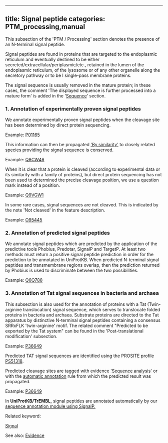 
---
title: Signal  peptide
categories: PTM_processing,manual
---

This subsection of the 'PTM / Processing' section denotes the presence of an N-terminal signal peptide.

Signal peptides are found in proteins that are targeted to the endoplasmic reticulum and eventually destined to be either secreted/extracellular/periplasmic/etc., retained in the lumen of the endoplasmic reticulum, of the lysosome or of any other organelle along the secretory pathway or to be I single-pass membrane proteins.

The signal sequence is usually removed in the mature protein; in these cases, the comment 'The displayed sequence is further processed into a mature form' is added in the '[Sequence](http://www.uniprot.org/manual/sequences_section)' section.

### 1\. Annotation of experimentally proven signal peptides

We annotate experimentally proven signal peptides when the cleavage site has been determined by direct protein sequencing.  
  
Example: [P01165](http://www.uniprot.org/uniprot/P01165#ptm_processing)

This information can then be propagated ['By similarity'](http://www.uniprot.org/help/evidences#ECO:0000250) to closely related species providing the signal sequence is conserved.  
  
Example: [Q8CW46](http://www.uniprot.org/uniprot/Q8CW46#ptm_processing)

When it is clear that a protein is cleaved (according to experimental data or its similarity with a family of proteins), but direct protein sequencing has not been used to determined the precise cleavage position, we use a question mark instead of a position.  
  
Example: [Q9VGW1](http://www.uniprot.org/uniprot/Q9VGW1#ptm_processing)

In some rare cases, signal sequences are not cleaved. This is indicated by the note 'Not cleaved' in the feature description.  
  
Example: [O95445](http://www.uniprot.org/uniprot/O95445#ptm_processing)

### 2\. Annotation of predicted signal peptides

We annotate signal peptides which are predicted by the application of the predictive tools Phobius, Predotar, SignalP and TargetP. At least two methods must return a positive signal peptide prediction in order for the prediction to be annotated in UniProtKB. When predicted N-terminal signal peptides and transmembrane regions overlap, then the prediction returned by Phobius is used to discriminate between the two possibilities.  
  
Example: [Q6Q788](http://www.uniprot.org/uniprot/Q6Q788#ptm_processing)

### 3\. Annotation of Tat signal sequences in bacteria and archaea

This subsection is also used for the annotation of proteins with a Tat (Twin-arginine translocation) signal sequence, which serves to translocate folded proteins in bacteria and archaea. Substrate proteins are directed to the Tat apparatus by distinctive N-terminal signal peptides containing a consensus SRRxFLK 'twin-arginine' motif. The related comment "Predicted to be exported by the Tat system" can be found in the 'Post-translational modification' subsection.  
  
Example: [P36649](http://www.uniprot.org/uniprot/P36649#ptm%5Fprocessing)  
  
Predicted TAT signal sequences are identified using the PROSITE profile [PS51318](https://prosite.expasy.org/PS51318).  
  
Predicted cleavage sites are tagged with evidence ['Sequence analysis'](http://www.uniprot.org/help/evidences#ECO:0000255) or with the [automatic annotation](http://www.uniprot.org/help/automatic%5Fannotation) rule from which the predicted result was propagated.  
  
Example: [P36649](http://www.uniprot.org/uniprot/P36649#ptm_processing)

In **UniProtKB/TrEMBL**, signal peptides are annotated automatically by our [sequence annotation module using SignalP.](http://www.uniprot.org/help/sam)

Related keyword:  
  
[Signal](http://www.uniprot.org/keywords/732)

See also: [Evidence](http://www.uniprot.org/manual/evidences)
        